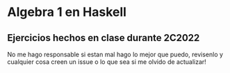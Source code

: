 # Algebra 1 en Haskell

## Ejercicios hechos en clase durante 2C2022

No me hago responsable si estan mal hago lo mejor que puedo, revisenlo y cualquier cosa creen un issue o lo que sea si me olvido de actualizar!
